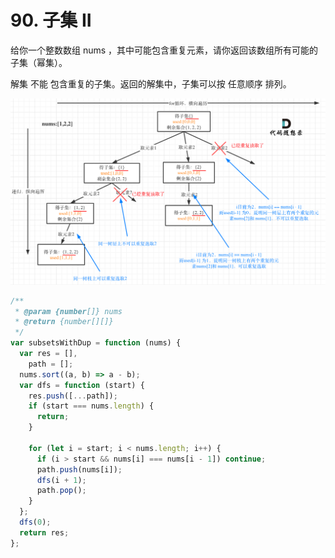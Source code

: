 # 90. 子集 II

给你一个整数数组 nums ，其中可能包含重复元素，请你返回该数组所有可能的子集（幂集）。

解集 不能 包含重复的子集。返回的解集中，子集可以按 任意顺序 排列。


![](../../../../../Images/算法/子集2.png)
```js
/**
 * @param {number[]} nums
 * @return {number[][]}
 */
var subsetsWithDup = function (nums) {
  var res = [],
    path = [];
  nums.sort((a, b) => a - b);
  var dfs = function (start) {
    res.push([...path]);
    if (start === nums.length) {
      return;
    }

    for (let i = start; i < nums.length; i++) {
      if (i > start && nums[i] === nums[i - 1]) continue;
      path.push(nums[i]);
      dfs(i + 1);
      path.pop();
    }
  };
  dfs(0);
  return res;
};
```
